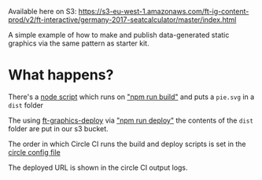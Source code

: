Available here on S3:  https://s3-eu-west-1.amazonaws.com/ft-ig-content-prod/v2/ft-interactive/germany-2017-seatcalculator/master/index.html

A simple example of how to make and publish data-generated static graphics via the same pattern as starter kit.

# What happens?

There's a [node script](https://github.com/ft-interactive/example-static-graphic-maker/blob/master/index.js) which runs on ["npm run build"](https://github.com/ft-interactive/example-static-graphic-maker/blob/master/package.json#L8) and puts a `pie.svg` in a `dist` folder

The using [ft-graphics-deploy](https://www.npmjs.com/package/ft-graphics-deploy) via ["npm run deploy"](https://github.com/ft-interactive/example-static-graphic-maker/blob/master/package.json#L10) the contents of the `dist` folder are put in our s3 bucket.

The order in which Circle CI runs the build and deploy scripts is set in the [circle config file](https://github.com/ft-interactive/example-static-graphic-maker/blob/master/.circleci/config.yml)

The deployed URL is shown in the circle CI output logs.
